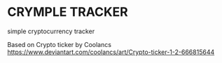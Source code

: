# CRYMPLE TRACKER

simple cryptocurrency tracker




Based on Crypto ticker by Coolancs
https://www.deviantart.com/coolancs/art/Crypto-ticker-1-2-666815644